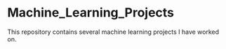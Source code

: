# Machine_Learning_Projects
This repository contains several machine learning projects I have worked on. 
